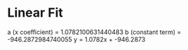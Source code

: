 
# Linear Fit

a (x coefficient) = 1.0782100631440483
b (constant term) = -946.2872984740055
y = 1.0782x + -946.2873
